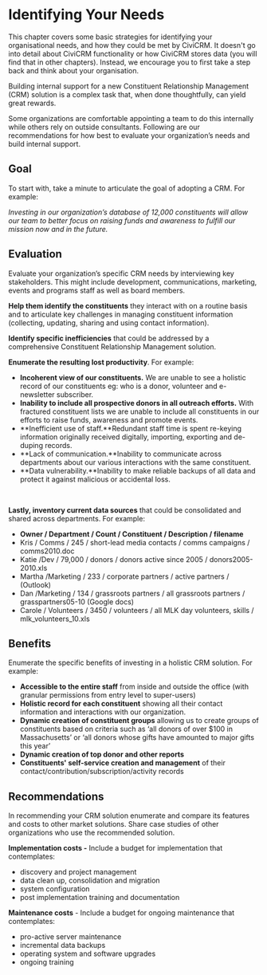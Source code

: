 Identifying Your Needs
======================

This chapter covers some basic strategies for identifying your
organisational needs, and how they could be met by CiviCRM. It doesn't
go into detail about CiviCRM functionality or how CiviCRM stores data
(you will find that in other chapters). Instead, we encourage you to
first take a step back and think about your organisation.

Building internal support for a new Constituent Relationship Management
(CRM) solution is a complex task that, when done thoughtfully, can yield
great rewards.

Some organizations are comfortable appointing a team to do this
internally while others rely on outside consultants. Following are our
recommendations for how best to evaluate your organization’s needs and
build internal support.

Goal
----

To start with, take a minute to articulate the goal of adopting a CRM.
For example:

*Investing in our organization’s database of 12,000 constituents will
allow our team to better focus on raising funds and awareness to fulfill
our mission now and in the future.*

Evaluation
----------

Evaluate your organization’s specific CRM needs by interviewing key
stakeholders. This might include development, communications, marketing,
events and programs staff as well as board members.

**Help them identify the constituents** they interact with on a routine
basis and to articulate key challenges in managing constituent
information (collecting, updating, sharing and using contact
information).

**Identify specific inefficiencies** that could be addressed by a
comprehensive Constituent Relationship Management solution.

**Enumerate the resulting lost productivity**. For example:

-   **Incoherent view of our constituents.** We are unable to see a
    holistic record of our constituents eg: who is a donor, volunteer
    and e-newsletter subscriber.
-   **Inability to include all prospective donors in all outreach
    efforts.** With fractured constituent lists we are unable to include
    all constituents in our efforts to raise funds, awareness and
    promote events.
-   **Inefficient use of staff.**Redundant staff time is spent re-keying
    information originally received digitally, importing, exporting and
    de-duping records.
-   **Lack of communication.**Inability to communicate across
    departments about our various interactions with the same
    constituent.
-   **Data vulnerability.**Inability to make reliable backups of all
    data and protect it against malicious or accidental loss.

 

**Lastly, inventory current data sources** that could be consolidated
and shared across departments. For example:

-   **Owner / Department / Count / Constituent / Description /
    filename**
-   Kris / Comms / 245 / short-lead media contacts / comms campaigns /
    comms2010.doc
-   Katie /Dev / 79,000 / donors / donors active since 2005 /
    donors2005-2010.xls
-   Martha /Marketing / 233 / corporate partners / active partners /
    (Outlook)
-   Dan /Marketing / 134 / grassroots partners / all grassroots partners
    / grasspartners05-10 (Google docs)
-   Carole / Volunteers / 3450 / volunteers / all MLK day volunteers,
    skills / mlk_volunteers_10.xls

Benefits
--------

Enumerate the specific benefits of investing in a holistic CRM solution.
For example:

-   **Accessible to the entire staff** from inside and outside the
    office (with granular permissions from entry level to super-users)
-   **Holistic record for each constituent** showing all their contact
    information and interactions with our organization.
-   **Dynamic creation of constituent groups** allowing us to create
    groups of constituents based on criteria such as ‘all donors of over
    $100 in Massachusetts’ or ‘all donors whose gifts have amounted to
    major gifts this year’
-   **Dynamic creation of top donor and other reports**
-   **Constituents' self-service creation and management** of their
    contact/contribution/subscription/activity records

Recommendations
---------------

In recommending your CRM solution enumerate and compare its features and
costs to other market solutions. Share case studies of other
organizations who use the recommended solution.

**Implementation costs -** Include a budget for implementation that
contemplates:

-   discovery and project management
-   data clean up, consolidation and migration
-   system configuration
-   post implementation training and documentation

**Maintenance costs** - Include a budget for ongoing maintenance that
contemplates:

-   pro-active server maintenance
-   incremental data backups
-   operating system and software upgrades
-   ongoing training


